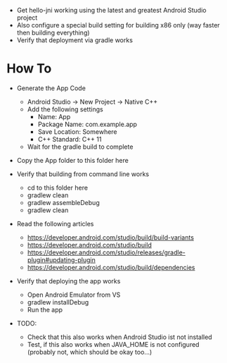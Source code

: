 - Get hello-jni working using the latest and greatest Android Studio project
- Also configure a special build setting for building x86 only (way faster then building everything)
- Verify that deployment via gradle works

# How To
- Generate the App Code
	- Android Studio -> New Project -> Native C++ 
	- Add the following settings
		- Name: App
		- Package Name: com.example.app
		- Save Location: Somewhere
		- C++ Standard: C++ 11
	- Wait for the gradle build to complete
- Copy the App folder to this folder here
- Verify that building from command line works
	- cd to this folder here
	- gradlew clean
	- gradlew assembleDebug
	- gradlew clean
- Read the following articles
	- https://developer.android.com/studio/build/build-variants
	- https://developer.android.com/studio/build
	- https://developer.android.com/studio/releases/gradle-plugin#updating-plugin
	- https://developer.android.com/studio/build/dependencies
- Verify that deploying the app works
	- Open Android Emulator from VS
	- gradlew installDebug
	- Run the app

- TODO: 
	- Check that this also works when Android Studio ist not installed
	- Test, if this also works when JAVA_HOME is not configured (probably not, which should be okay too...)